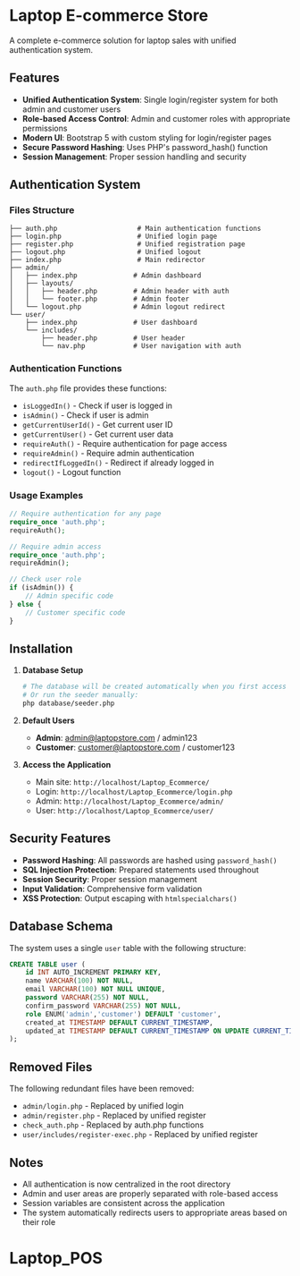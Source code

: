 # Laptop E-commerce Store

A complete e-commerce solution for laptop sales with unified authentication system.

## Features

- **Unified Authentication System**: Single login/register system for both admin and customer users
- **Role-based Access Control**: Admin and customer roles with appropriate permissions
- **Modern UI**: Bootstrap 5 with custom styling for login/register pages
- **Secure Password Hashing**: Uses PHP's password_hash() function
- **Session Management**: Proper session handling and security

## Authentication System

### Files Structure
```
├── auth.php                    # Main authentication functions
├── login.php                   # Unified login page
├── register.php                # Unified registration page
├── logout.php                  # Unified logout
├── index.php                   # Main redirector
├── admin/
│   ├── index.php              # Admin dashboard
│   ├── layouts/
│   │   ├── header.php         # Admin header with auth
│   │   └── footer.php         # Admin footer
│   └── logout.php             # Admin logout redirect
└── user/
    ├── index.php              # User dashboard
    └── includes/
        ├── header.php         # User header
        └── nav.php            # User navigation with auth
```

### Authentication Functions

The `auth.php` file provides these functions:

- `isLoggedIn()` - Check if user is logged in
- `isAdmin()` - Check if user is admin
- `getCurrentUserId()` - Get current user ID
- `getCurrentUser()` - Get current user data
- `requireAuth()` - Require authentication for page access
- `requireAdmin()` - Require admin authentication
- `redirectIfLoggedIn()` - Redirect if already logged in
- `logout()` - Logout function

### Usage Examples

```php
// Require authentication for any page
require_once 'auth.php';
requireAuth();

// Require admin access
require_once 'auth.php';
requireAdmin();

// Check user role
if (isAdmin()) {
    // Admin specific code
} else {
    // Customer specific code
}
```

## Installation

1. **Database Setup**
   ```bash
   # The database will be created automatically when you first access the site
   # Or run the seeder manually:
   php database/seeder.php
   ```

2. **Default Users**
   - **Admin**: admin@laptopstore.com / admin123
   - **Customer**: customer@laptopstore.com / customer123

3. **Access the Application**
   - Main site: `http://localhost/Laptop_Ecommerce/`
   - Login: `http://localhost/Laptop_Ecommerce/login.php`
   - Admin: `http://localhost/Laptop_Ecommerce/admin/`
   - User: `http://localhost/Laptop_Ecommerce/user/`

## Security Features

- **Password Hashing**: All passwords are hashed using `password_hash()`
- **SQL Injection Protection**: Prepared statements used throughout
- **Session Security**: Proper session management
- **Input Validation**: Comprehensive form validation
- **XSS Protection**: Output escaping with `htmlspecialchars()`

## Database Schema

The system uses a single `user` table with the following structure:

```sql
CREATE TABLE user (
    id INT AUTO_INCREMENT PRIMARY KEY,
    name VARCHAR(100) NOT NULL,
    email VARCHAR(100) NOT NULL UNIQUE,
    password VARCHAR(255) NOT NULL,
    confirm_password VARCHAR(255) NOT NULL,
    role ENUM('admin','customer') DEFAULT 'customer',
    created_at TIMESTAMP DEFAULT CURRENT_TIMESTAMP,
    updated_at TIMESTAMP DEFAULT CURRENT_TIMESTAMP ON UPDATE CURRENT_TIMESTAMP
);
```

## Removed Files

The following redundant files have been removed:
- `admin/login.php` - Replaced by unified login
- `admin/register.php` - Replaced by unified register
- `check_auth.php` - Replaced by auth.php functions
- `user/includes/register-exec.php` - Replaced by unified register

## Notes

- All authentication is now centralized in the root directory
- Admin and user areas are properly separated with role-based access
- Session variables are consistent across the application
- The system automatically redirects users to appropriate areas based on their role
# Laptop_POS

